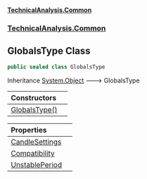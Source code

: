#### [TechnicalAnalysis.Common](TechnicalAnalysis.Common.md 'TechnicalAnalysis.Common')
### [TechnicalAnalysis.Common](TechnicalAnalysis.Common.md#TechnicalAnalysis.Common 'TechnicalAnalysis.Common')

## GlobalsType Class

```csharp
public sealed class GlobalsType
```

Inheritance [System.Object](https://docs.microsoft.com/en-us/dotnet/api/System.Object 'System.Object') &#129106; GlobalsType

| Constructors | |
| :--- | :--- |
| [GlobalsType()](GlobalsType.GlobalsType().md 'TechnicalAnalysis.Common.GlobalsType.GlobalsType()') | |

| Properties | |
| :--- | :--- |
| [CandleSettings](GlobalsType.CandleSettings.md 'TechnicalAnalysis.Common.GlobalsType.CandleSettings') | |
| [Compatibility](GlobalsType.Compatibility.md 'TechnicalAnalysis.Common.GlobalsType.Compatibility') | |
| [UnstablePeriod](GlobalsType.UnstablePeriod.md 'TechnicalAnalysis.Common.GlobalsType.UnstablePeriod') | |

